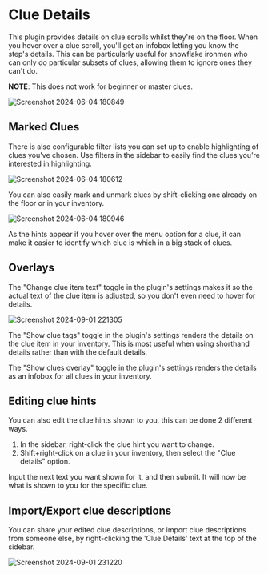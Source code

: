 # Clue Details

This plugin provides details on clue scrolls whilst they're on the floor. When you hover over a clue scroll, you'll get an infobox letting you know the step's details. This can be particularly useful for snowflake ironmen who can only do particular subsets of clues, allowing them to ignore ones they can't do.

**NOTE**: This does not work for beginner or master clues.

![Screenshot 2024-06-04 180849](https://github.com/Zoinkwiz/clue-regions/assets/29153234/4a470836-cff4-4ce7-93f1-060ba4a3a8d7)

## Marked Clues

There is also configurable filter lists you can set up to enable highlighting of clues you've chosen. Use filters in the sidebar to easily find the clues you're interested in highlighting.

![Screenshot 2024-06-04 180612](https://github.com/Zoinkwiz/clue-regions/assets/29153234/d08ee01a-d8c0-4baf-9054-6fc9173af6cd)

You can also easily mark and unmark clues by shift-clicking one already on the floor or in your inventory.

![Screenshot 2024-06-04 180946](https://github.com/Zoinkwiz/clue-regions/assets/29153234/4e1d5fc9-33ac-4558-94bf-ca3beae1d0a2)

As the hints appear if you hover over the menu option for a clue, it can make it easier to identify which clue is which in a big stack of clues.

## Overlays

The "Change clue item text" toggle in the plugin's settings makes it so the actual text of the clue item is adjusted, so you don't even need to hover for details.

![Screenshot 2024-09-01 221305](https://github.com/user-attachments/assets/72685ba5-f441-4cac-b18c-6cc0ddf42d98)

The "Show clue tags" toggle in the plugin's settings renders the details on the clue item in your inventory.
This is most useful when using shorthand details rather than with the default details.

<!---TODO: Add clue_tag_example screenshot-->
<!---TODO: Link to example shorthand details-->

The "Show clues overlay" toggle in the plugin's settings renders the details as an infobox for all clues in your inventory.

<!---TODO: Add clues_overlay_example screenshot-->

## Editing clue hints

You can also edit the clue hints shown to you, this can be done 2 different ways.
1. In the sidebar, right-click the clue hint you want to change.
2. Shift+right-click on a clue in your inventory, then select the "Clue details" option.

Input the next text you want shown for it, and then submit. It will now be what is shown to you for the specific clue.

## Import/Export clue descriptions

You can share your edited clue descriptions, or import clue descriptions from someone else, by right-clicking the 'Clue Details' text at the top of the sidebar.

![Screenshot 2024-09-01 231220](https://github.com/user-attachments/assets/53e16004-d64e-4a1d-a0c8-66ae5e9510be)

